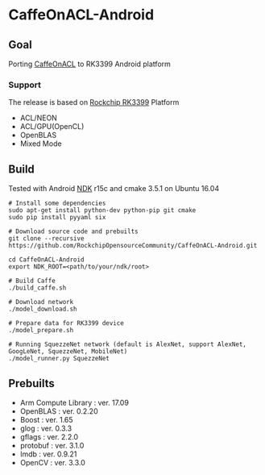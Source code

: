 CaffeOnACL-Android
===============
## Goal
Porting [CaffeOnACL](https://github.com/OAID/CaffeOnACL) to RK3399 Android platform

### Support
The release is based on [Rockchip RK3399](http://www.rock-chips.com/plus/3399.html) Platform
* ACL/NEON
* ACL/GPU(OpenCL)
* OpenBLAS
* Mixed Mode

## Build
Tested with Android [NDK](https://developer.android.com/ndk/downloads/index.html) r15c and cmake 3.5.1 on Ubuntu 16.04

```shell
# Install some dependencies
sudo apt-get install python-dev python-pip git cmake
sudo pip install pyyaml six

# Download source code and prebuilts
git clone --recursive https://github.com/RockchipOpensourceCommunity/CaffeOnACL-Android.git

cd CaffeOnACL-Android
export NDK_ROOT=<path/to/your/ndk/root>

# Build Caffe
./build_caffe.sh

# Download network
./model_download.sh

# Prepare data for RK3399 device
./model_prepare.sh

# Running SquezzeNet network (default is AlexNet, support AlexNet, GoogLeNet, SquezzeNet, MobileNet)
./model_runner.py SquezzeNet

```

## Prebuilts
* Arm Compute Library : ver. 17.09
* OpenBLAS            : ver. 0.2.20
* Boost               : ver. 1.65
* glog                : ver. 0.3.3
* gflags              : ver. 2.2.0
* protobuf            : ver. 3.1.0
* lmdb                : ver. 0.9.21
* OpenCV              : ver. 3.3.0

